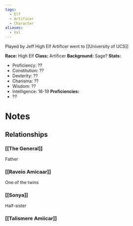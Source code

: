```yaml
---
tags:
  - Elf
  - Artificer
  - Character
aliases:
  - Val
---
```


Played by Jeff
High Elf Artificer
 went to [[University of UCS]]
 
**Race:** High Elf
**Class:** Artificer
**Background:** Sage?
**Stats:**
- Proficiency: ??
- Constitution: ??
- Dexterity: ??
- Charisma: ??
- Wisdom: ??
- Intelligence: 18-19
**Proficiencies:**
- ??
# Notes

## Relationships

### [[The General]]
Father

### [[Raveio Amicaar]]
One of the twins
### [[Sonya]]
Half-sister

### [[Talismere Amiicar]]